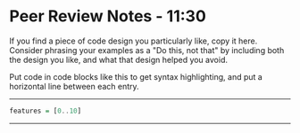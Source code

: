 # Peer Review Notes - 11:30

If you find a piece of code design you particularly like, copy it here. Consider phrasing your examples as a "Do this, not that" by including both the design you like, and what that design helped you avoid. 

Put code in code blocks like this to get syntax highlighting, and put a horizontal line between each entry.

---
```Haskell
features = [0..10]
```
---
<!--stackedit_data:
eyJoaXN0b3J5IjpbLTU1OTIzMzgwMV19
-->